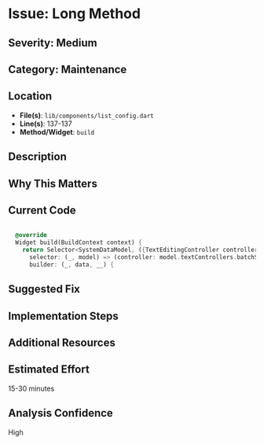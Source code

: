 # Issue: Long Method

## Severity: Medium

## Category: Maintenance

## Location
- **File(s)**: `lib/components/list_config.dart`
- **Line(s)**: 137-137
- **Method/Widget**: `build`

## Description


## Why This Matters


## Current Code
```dart

  @override
  Widget build(BuildContext context) {
    return Selector<SystemDataModel, ({TextEditingController controller})>(
      selector: (_, model) => (controller: model.textControllers.batchSizeController),
      builder: (_, data, __) {
```

## Suggested Fix


## Implementation Steps


## Additional Resources


## Estimated Effort
15-30 minutes

## Analysis Confidence
High
